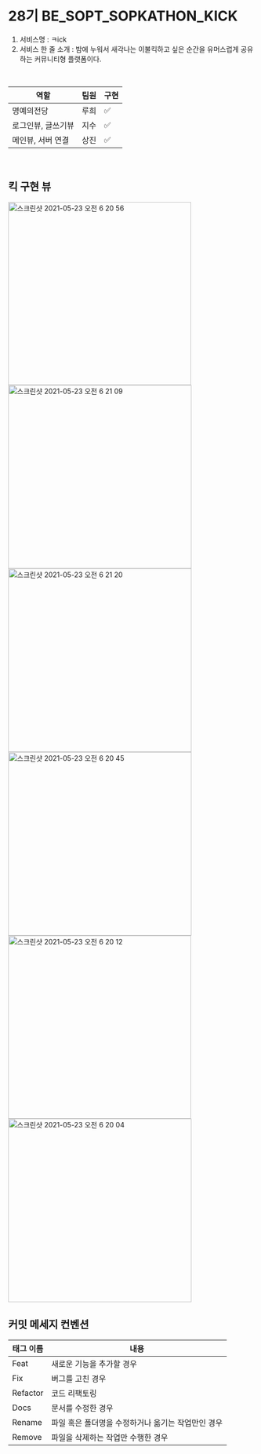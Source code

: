 

# 28기 BE_SOPT_SOPKATHON_KICK

1. 서비스명 : ㅋick
2. 서비스 한 줄 소개 : 밤에 누워서 새각나는 이불킥하고 싶은 순간을 유머스럽게 공유하는 커뮤니티형 플랫폼이다.

<br>

<div align=center>

|역할|팀원|구현|
|------|---|-----|
|명예의전당|루희|:white_check_mark:|
|로그인뷰, 글쓰기뷰|지수|:white_check_mark:|
|메인뷰, 서버 연결|상진|:white_check_mark:|

</div>


<br>

## 킥 구현 뷰

<img width="373" alt="스크린샷 2021-05-23 오전 6 20 56" src="https://user-images.githubusercontent.com/63863135/119241161-799d4700-bb8f-11eb-9a84-ebc3cf5ac73d.png">
<img width="374" alt="스크린샷 2021-05-23 오전 6 21 09" src="https://user-images.githubusercontent.com/63863135/119241176-933e8e80-bb8f-11eb-8083-5ed3b5add1e9.png">
<img width="374" alt="스크린샷 2021-05-23 오전 6 21 20" src="https://user-images.githubusercontent.com/63863135/119241182-99346f80-bb8f-11eb-8113-364f376415bd.png">
<img width="374" alt="스크린샷 2021-05-23 오전 6 20 45" src="https://user-images.githubusercontent.com/63863135/119241185-99cd0600-bb8f-11eb-8070-c5c42c6aa038.png">
<img width="373" alt="스크린샷 2021-05-23 오전 6 20 12" src="https://user-images.githubusercontent.com/63863135/119241189-9afe3300-bb8f-11eb-9616-bb0d24469e4d.png">
<img width="374" alt="스크린샷 2021-05-23 오전 6 20 04" src="https://user-images.githubusercontent.com/63863135/119241191-9b96c980-bb8f-11eb-8d27-fe52686f6a31.png">



<br>


## 커밋 메세지 컨벤션

|태그 이름|내용|
|------|---|
|Feat|새로운 기능을 추가할 경우|
|Fix|버그를 고친 경우|
|Refactor|코드 리팩토링|
|Docs|문서를 수정한 경우|
|Rename|파일 혹은 폴더명을 수정하거나 옮기는 작업만인 경우|
|Remove|파일을 삭제하는 작업만 수행한 경우|
